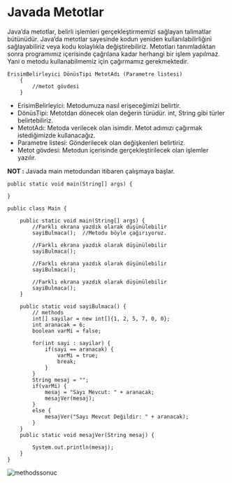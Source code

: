 # Javada Metotlar
Java’da metotlar, belirli işlemleri gerçekleştirmemizi sağlayan talimatlar bütünüdür. Java’da metotlar sayesinde kodun yeniden kullanılabilirliğini sağlayabiliriz veya 
kodu kolaylıkla değiştirebiliriz. Metotları tanımladıktan sonra programımız içerisinde çağrılana kadar herhangi bir işlem yapılmaz. Yani o metodu kullanabilmemiz için 
çağırmamız gerekmektedir. 

```
ErisimBelirleyici DönüsTipi MetotAdı (Parametre listesi)
    {
        //metot gövdesi
    }

```

- ErisimBelirleyici: Metodumuza nasıl erişeceğimizi belirtir.
- DönüsTipi: Metotdan dönecek olan değerin türüdür. int, String gibi türler belirtebiliriz.
- MetotAdı: Metoda verilecek olan isimdir. Metot adımızı çağırmak istediğimizde kullanacağız.
- Parametre listesi: Gönderilecek olan değişkenleri belirtiriz.
- Metot gövdesi: Metodun içerisinde gerçekleştirilecek olan işlemler yazılır.

**NOT :** Javada main metodundan itibaren çalışmaya başlar.

```
public static void main(String[] args) {

}
```

```
public class Main {

    public static void main(String[] args) {
        //Farklı ekrana yazdık olarak düşünülebilir
        sayiBulmaca();  //Metodu böyle çağırıyoruz.

        //Farklı ekrana yazdık olarak düşünülebilir
        sayiBulmaca();

        //Farklı ekrana yazdık olarak düşünülebilir
        sayiBulmaca();

        //Farklı ekrana yazdık olarak düşünülebilir
        sayiBulmaca();
    }

    public static void sayiBulmaca() {
        // methods
        int[] sayilar = new int[]{1, 2, 5, 7, 0, 0};
        int aranacak = 6;
        boolean varMi = false;

        for(int sayi : sayilar) {
            if(sayi == aranacak) {
                varMi = true;
                break;
            }
        }
        String mesaj = "";
        if(varMi) {
            mesaj = "Sayı Mevcut: " + aranacak;
            mesajVer(mesaj);
        }
        else {
            mesajVer("Sayı Mevcut Değildir: " + aranacak);
        }
    }
    public static void mesajVer(String mesaj) {

        System.out.println(mesaj);
    }
}

```

![methodssonuc](https://user-images.githubusercontent.com/86554799/192343992-c5a23cd8-009c-4d53-a0bc-2e65243c022d.png)


